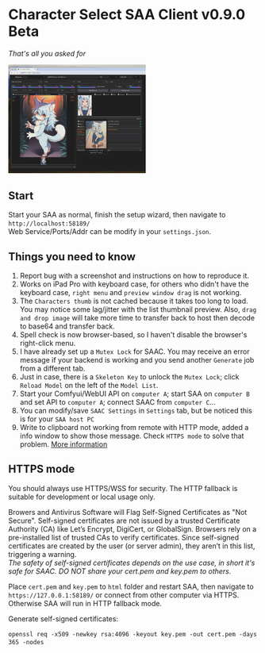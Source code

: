 # Character Select SAA Client v0.9.0 Beta
*That's all you asked for*

<img src="https://github.com/mirabarukaso/character_select_stand_alone_app/blob/main/examples/overall02.png" width=55%>   

## Start 
Start your SAA as normal, finish the setup wizard, then navigate to `http://localhost:58189/`     
Web Service/Ports/Addr can be modify in your `settings.json`.    

## Things you need to know
1. Report bug with a screenshot and instructions on how to reproduce it.    
2. Works on iPad Pro with keyboard case, for others who didn't have the keyboard case, `right menu` and `preview window drag` is not working.    
3. The `Characters thumb` is not cached because it takes too long to load. You may notice some lag/jitter with the list thumbnail preview. Also, `drag and drop image` will take more time to transfer back to host then decode to base64 and transfer back.        
4. Spell check is now browser-based, so I haven't disable the browser's right-click menu.    
5. I have already set up a `Mutex Lock` for SAAC. You may receive an error message if your backend is working and you send another `Generate` job from a different tab.    
6. Just in case, there is a `Skeleton Key` to unlock the `Mutex Lock`; click `Reload Model` on the left of the `Model List`.    
7. Start your Comfyui/WebUI API on `computer A`; start SAA on `computer B` and set API to `computer A`; connect SAAC from `computer C`...    
8. You can modify/save `SAAC Settings` in `Settings` tab, but be noticed this is for your `SAA host PC`      
9. Write to clipboard not working from remote with HTTP mode, added a info window to show those message. Check `HTTPS mode` to solve that problem. [More information](https://webkit.org/blog/10855/async-clipboard-api/)       

## HTTPS mode
You should always use HTTPS/WSS for security. The HTTP fallback is suitable for development or local usage only.     

Browers and Antivirus Software will Flag Self-Signed Certificates as "Not Secure".
Self-signed certificates are not issued by a trusted Certificate Authority (CA) like Let’s Encrypt, DigiCert, or GlobalSign. Browsers rely on a pre-installed list of trusted CAs to verify certificates. Since self-signed certificates are created by the user (or server admin), they aren’t in this list, triggering a warning.     
*The safety of self-signed certificates depends on the use case, in short it's safe for SAAC. DO NOT share your cert.pem and key.pem to others.*      

Place `cert.pem` and `key.pem` to `html` folder and restart SAA, then navigate to `https://127.0.0.1:58189/` or connect from other computer via HTTPS. Otherwise SAA will run in HTTP fallback mode.       

Generate self-signed certificates:    
```
openssl req -x509 -newkey rsa:4096 -keyout key.pem -out cert.pem -days 365 -nodes
```


